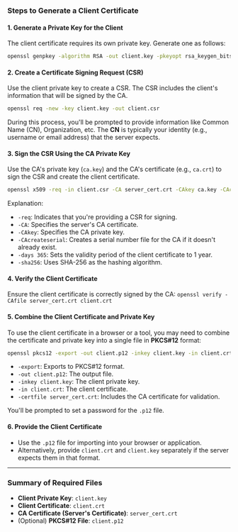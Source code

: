 ### Steps to Generate a Client Certificate
#### **1. Generate a Private Key for the Client**
The client certificate requires its own private key. Generate one as follows:

```bash
openssl genpkey -algorithm RSA -out client.key -pkeyopt rsa_keygen_bits:2048
```
#### **2. Create a Certificate Signing Request (CSR)**
Use the client private key to create a CSR. The CSR includes the client's information that will be signed by the CA.
```bash
openssl req -new -key client.key -out client.csr
```
During this process, you'll be prompted to provide information like Common Name (CN), Organization, etc. The **CN** is typically your identity (e.g., username or email address) that the server expects.
#### **3. Sign the CSR Using the CA Private Key**
Use the CA's private key (`ca.key`) and the CA's certificate (e.g., `ca.crt`) to sign the CSR and create the client certificate.
```bash
openssl x509 -req -in client.csr -CA server_cert.crt -CAkey ca.key -CAcreateserial -out client.crt -days 365 -sha256
```

Explanation:

- `-req`: Indicates that you're providing a CSR for signing.
- `-CA`: Specifies the server's CA certificate.
- `-CAkey`: Specifies the CA private key.
- `-CAcreateserial`: Creates a serial number file for the CA if it doesn't already exist.
- `-days 365`: Sets the validity period of the client certificate to 1 year.
- `-sha256`: Uses SHA-256 as the hashing algorithm.

#### **4. Verify the Client Certificate**

Ensure the client certificate is correctly signed by the CA:
`openssl verify -CAfile server_cert.crt client.crt`
#### **5. Combine the Client Certificate and Private Key**
To use the client certificate in a browser or a tool, you may need to combine the certificate and private key into a single file in **PKCS#12** format:
```bash
openssl pkcs12 -export -out client.p12 -inkey client.key -in client.crt -certfile server_cert.crt
```

- `-export`: Exports to PKCS#12 format.
- `-out client.p12`: The output file.
- `-inkey client.key`: The client private key.
- `-in client.crt`: The client certificate.
- `-certfile server_cert.crt`: Includes the CA certificate for validation.

You'll be prompted to set a password for the `.p12` file.

#### **6. Provide the Client Certificate**

- Use the `.p12` file for importing into your browser or application.
- Alternatively, provide `client.crt` and `client.key` separately if the server expects them in that format.

---

### Summary of Required Files

- **Client Private Key**: `client.key`
- **Client Certificate**: `client.crt`
- **CA Certificate (Server's Certificate)**: `server_cert.crt`
- (Optional) **PKCS#12 File**: `client.p12`